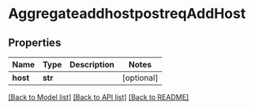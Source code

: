 # AggregateaddhostpostreqAddHost

## Properties
Name | Type | Description | Notes
------------ | ------------- | ------------- | -------------
**host** | **str** |  | [optional] 

[[Back to Model list]](../README.md#documentation-for-models) [[Back to API list]](../README.md#documentation-for-api-endpoints) [[Back to README]](../README.md)


